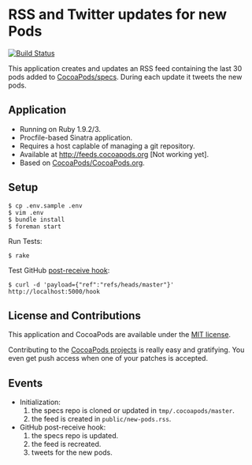 # RSS and Twitter updates for new Pods
[![Build Status](https://secure.travis-ci.org/CocoaPods/feeds.cocoapods.org.png)](http://travis-ci.org/CocoaPods/feeds.cocoapods.org)

This application creates and updates an RSS feed containing the
last 30 pods added to [CocoaPods/specs](https://github.com/CocoaPods/specs).
During each update it tweets the new pods.

## Application

- Running on Ruby 1.9.2/3.
- Procfile-based Sinatra application.
- Requires a host caplable of managing a git repository.
- Available at http://feeds.cocoapods.org [Not working yet].
- Based on [CocoaPods/CocoaPods.org](https://github.com/CocoaPods/CocoaPods.org).

## Setup

```shell
$ cp .env.sample .env
$ vim .env
$ bundle install
$ foreman start
```

Run Tests:

```shell
$ rake
```

Test GitHub [post-receive hook](http://help.github.com/post-receive-hooks/):

```shell
$ curl -d 'payload={"ref":"refs/heads/master"}' http://localhost:5000/hook
```


## License and Contributions

This application and CocoaPods are available under the [MIT license](http://www.opensource.org/licenses/mit-license.php).

Contributing to the [CocoaPods projects](https://github.com/CocoaPods) is really easy and gratifying. 
You even get push access when one of your patches is accepted.

## Events

- Initialization:
    1. the specs repo is cloned or updated in `tmp/.cocoapods/master`.
    2. the feed is created in `public/new-pods.rss`.
- GitHub post-receive hook:
    1. the specs repo is updated.
    2. the feed is recreated.
    3. tweets for the new pods.

